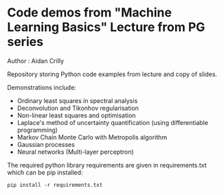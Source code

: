 # Code demos from "Machine Learning Basics" Lecture from PG series

Author : Aidan Crilly

Repository storing Python code examples from lecture and copy of slides.

Demonstrations include:
- Ordinary least squares in spectral analysis
- Deconvolution and Tikonhov regularisation
- Non-linear least squares and optimisation
- Laplace's method of uncertainty quantification (using differentiable programming)
- Markov Chain Monte Carlo with Metropolis algorithm
- Gaussian processes
- Neural networks (Multi-layer perceptron)

The required python library requirements are given in requirements.txt which can be pip installed:
```
pip install -r requirements.txt
```